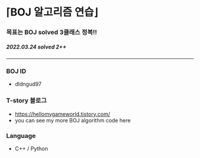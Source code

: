 ⌈BOJ 알고리즘 연습⌋
=============
### 목표는 BOJ solved 3클래스 정복!!
##### 2022.03.24 solved 2++

* * *

### BOJ ID
- dldngud97
### T-story 블로그
- https://hellomygameworld.tistory.com/
- you can see my more BOJ algorithm code here
### Language
- C++ / Python
